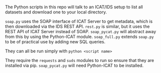The Python scripts in this repo will talk to an ICAT/IDS setup to list all datasets and download one to your local directory.

`soap.py` uses the SOAP interface of ICAT Server to get metadata, which is then downloaded via the IDS REST API. `rest.py` is similar, but it uses the REST API of ICAT Server instead of SOAP. `soap_pycat.py` will abstract away from this by using the Python-ICAT module. `soap_full.py` extends `soap.py` to be of practical use by adding new SQL queries.

They can all be run simply with `python <script name>`

They require the `requests` and `suds` modules to run so ensure that they are installed via pip. `soap_pycat.py` will need Python-ICAT to be installed. 




